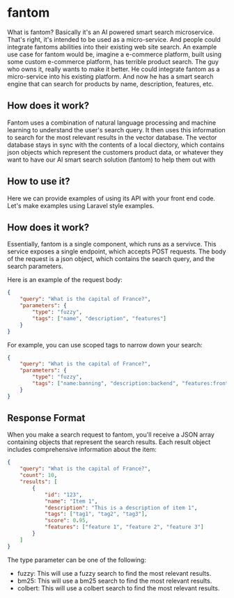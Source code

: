 # fantom

What is fantom? Basically it's an AI powered smart search microservice. That's right, it's intended to be used as a micro-service. And people could integrate fantoms abilities into their existing web site search. An example use case for fantom would be, imagine a e-commerce platform, built using some custom e-commerce platform, has terrible product search. The guy who owns it, really wants to make it better. He could integrate fantom as a micro-service into his existing platform. And now he has a smart search engine that can search for products by name, description, features, etc. 

## How does it work?

Fantom uses a combination of natural language processing and machine learning to understand the user's search query. It then uses this information to search for the most relevant results in the vector database. The vector database stays in sync with the contents of a local diectory, which contains json objects which represent the customers product data, or whatever they want to have our AI smart search solution (fantom) to help them out with

## How to use it?

Here we can provide examples of using its API with your front end code. Let's make examples using Laravel style examples.

## How does it work?

Essentially, fantom is a single component, which runs as a servivce. This service exposes a single endpoint, which accepts POST requests. The body of the request is a json object, which contains the search query, and the search parameters.

Here is an example of the request body:

```json
{
    "query": "What is the capital of France?",
    "parameters": {
        "type": "fuzzy",
        "tags": ["name", "description", "features"]
    }
}
```
For example, you can use scoped tags to narrow down your search:

```json
{
    "query": "What is the capital of France?",
    "parameters": {
        "type": "fuzzy",
        "tags": ["name:banning", "description:backend", "features:frontend"]
    }
}
```

## Response Format

When you make a search request to fantom, you'll receive a JSON array containing objects that represent the search results. Each result object includes comprehensive information about the item:

```json
{
    "query": "What is the capital of France?",
    "count": 10,
    "results": [
        {
            "id": "123",
            "name": "Item 1",
            "description": "This is a description of item 1",
            "tags": ["tag1", "tag2", "tag3"],
            "score": 0.95,
            "features": ["feature 1", "feature 2", "feature 3"]
        }
    ]
}
``` 

The type parameter can be one of the following:

- fuzzy: This will use a fuzzy search to find the most relevant results.
- bm25: This will use a bm25 search to find the most relevant results.
- colbert: This will use a colbert search to find the most relevant results.
